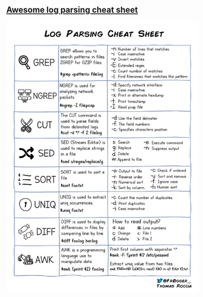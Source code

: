 ## [Awesome log parsing cheat sheet](https://twitter.com/alexxubyte/status/1526953860920619008)
![log](log.jpeg)